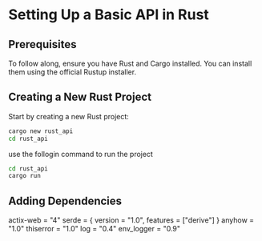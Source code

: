 # Setting Up a Basic API in Rust

## Prerequisites

To follow along, ensure you have Rust and Cargo installed. You can install them using the official Rustup installer.

## Creating a New Rust Project

Start by creating a new Rust project:

```bash
cargo new rust_api
cd rust_api
```

use the follogin command to run the project

```bash
cd rust_api
cargo run
```

## Adding Dependencies

actix-web = "4"
serde = { version = "1.0", features = ["derive"] }
anyhow = "1.0"
thiserror = "1.0"
log = "0.4"
env_logger = "0.9"
